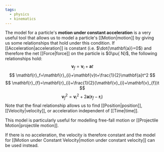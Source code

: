 ```yaml
---
tags:
  - physics
  - kinematics
---
```

The model for a particle's **motion under constant acceleration** is a very useful tool that allows us to model a particle's [[Motion|motion]] by giving us some relationships that hold under this condition. If [[Acceleration|acceleration]] is constant (i.e. $\dot{\mathbf{a}}=0$) and therefore the net [[Force|force]] on the particle is $0\pu{ N}$, the following relationships hold:
$$
\mathbf{v}_{f}=\mathbf{v}_{i}+\mathbf{a}t
$$
$$
\mathbf{r}_f=\mathbf{r}_{i}+\mathbf{v}t+\frac{1}{2}\mathbf{a}t^2
$$
$$
\mathbf{r}_{f}=\mathbf{r}_{i}+\frac{1}{2}(\mathbf{v}_{i}+\mathbf{v}_{f})t
$$
$$
\mathbf{v}_{f}^2=\mathbf{v}_{i}^2+2\mathbf{a}(\mathbf{r}_{f}-\mathbf{r}_{i})
$$
Note that the final relationship allows us to find [[Position|position]], [[Velocity|velocity]], or acceleration independent of [[Time|time]]. 

This model is particularly useful for modelling free-fall motion or [[Projectile Motion|projectile motion]].

If there is no acceleration, the velocity is therefore constant and the model for [[Motion under Constant Velocity|motion under constant velocity]] can be used instead.